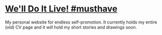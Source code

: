 # [We'll Do It Live! #musthave](https://flyingplushie.github.io)

My personal website for endless self-promotion. It currently holds my entire (old) CV page and it will hold my short stories and drawings soon.